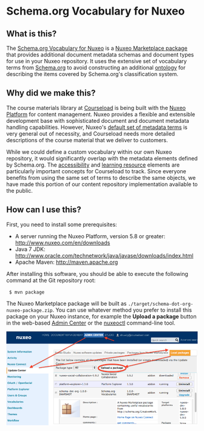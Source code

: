 Schema.org Vocabulary for Nuxeo
===============================

What is this?
-------------
The
[Schema.org Vocabulary for Nuxeo](https://github.com/courseload/nuxeo-schema-dot-org)
is a
[Nuxeo Marketplace package](http://doc.nuxeo.com/display/public/NXDOC/Creating+Marketplace+Packages)
that provides additional document metadata schemas and document types
for use in your Nuxeo repository.  It uses the extensive set of
vocabulary terms from [Schema.org](https://schema.org) to avoid
constructing an additional
[ontology](http://en.wikipedia.org/wiki/Ontology_%28information_science%29)
for describing the items covered by Schema.org's classification
system.


Why did we make this?
----------------------

The course materials library at
[Courseload](http://www.courseload.com) is being built with the
[Nuxeo Platform](http://www.nuxeo.com/en/products/content-management-platform)
for content management.  Nuxeo provides a flexible and extensible
development base with sophisticated document and document metadata
handling capabilities.  However, Nuxeo's
[default set of metadata terms](http://dublincore.org/documents/dces/)
is very general out of necessity, and Courseload needs more detailed
descriptions of the course material that we deliver to customers.

While we could define a custom vocabulary within our own Nuxeo
repository, it would significantly overlap with the metadata elements
defined by Schema.org.  The
[accessibility](http://www.w3.org/wiki/WebSchemas/Accessibility) and
[learning resource](http://www.lrmi.net/worlds-leading-search-engines-recognize-lrmi-as-education-metadata-standard)
elements are particularly important concepts for Courseload to track.
Since everyone benefits from using the same set of terms to describe
the same objects, we have made this portion of our content repository
implementation available to the public.


How can I use this?
-------------------

First, you need to install some prerequisites:

* A server running the Nuxeo Platform, version 5.8 or greater:
  <http://www.nuxeo.com/en/downloads>
* Java 7 JDK:
  <http://www.oracle.com/technetwork/java/javase/downloads/index.html>
* Apache Maven: <http://maven.apache.org>

After installing this software, you should be able to execute the
following command at the Git repository root:

     $ mvn package

The Nuxeo Marketplace package will be built as
`./target/schema-dot-org-nuxeo-package.zip`.  You can use whatever
method you prefer to install this package on your Nuxeo instance, for
example the **Upload a package** button in the web-based
[Admin Center](http://doc.nuxeo.com/display/public/ADMINDOC/Installing+a+New+Package+on+Your+Instance)
or the
[nuxeoctl](http://doc.nuxeo.com/display/public/ADMINDOC/nuxeoctl+and+Control+Panel+Usage)
command-line tool.

![Nuxeo Admin Center screenshot](doc/img/admincenter.png)


